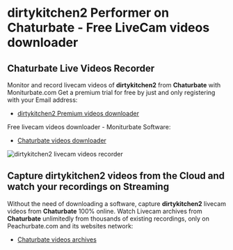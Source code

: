 # dirtykitchen2 Performer on Chaturbate - Free LiveCam videos downloader

## Chaturbate Live Videos Recorder

Monitor and record livecam videos of **dirtykitchen2** from **Chaturbate** with Moniturbate.com
Get a premium trial for free by just and only registering with your Email address:
* [dirtykitchen2 Premium videos downloader](https://moniturbate.com/request-demo-licence-key.html)

Free livecam videos downloader - Moniturbate Software:
* [Chaturbate videos downloader](https://moniturbate.com/moniturbate-download-software.html)

![dirtykitchen2 livecam videos recorder](https://peachurnet.com/templates/moniturbate-software.png)


## Capture dirtykitchen2 videos from the Cloud and watch your recordings on Streaming

Without the need of downloading a software, capture **dirtykitchen2** livecam videos from **Chaturbate** 100% online.
Watch Livecam archives from **Chaturbate** unlimitedly from thousands of existing recordings, only on Peachurbate.com and its websites network:
* [Chaturbate videos archives](https://peachurnet.com/)